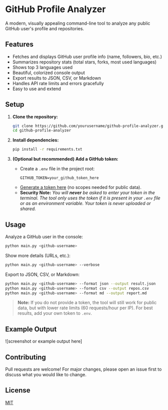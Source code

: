 # GitHub Profile Analyzer

A modern, visually appealing command-line tool to analyze any public GitHub user's profile and repositories.

## Features
- Fetches and displays GitHub user profile info (name, followers, bio, etc.)
- Summarizes repository stats (total stars, forks, most used languages)
- Shows top 3 languages used
- Beautiful, colorized console output
- Export results to JSON, CSV, or Markdown
- Handles API rate limits and errors gracefully
- Easy to use and extend

## Setup

1. **Clone the repository:**
   ```sh
   git clone https://github.com/yourusername/github-profile-analyzer.git
   cd github-profile-analyzer
   ```

2. **Install dependencies:**
   ```sh
   pip install -r requirements.txt
   ```

3. **(Optional but recommended) Add a GitHub token:**
   - Create a `.env` file in the project root:
     ```
     GITHUB_TOKEN=your_github_token_here
     ```
   - [Generate a token here](https://github.com/settings/tokens) (no scopes needed for public data).
   - **Security Note:** _You will **never** be asked to enter your token in the terminal. The tool only uses the token if it is present in your `.env` file or as an environment variable. Your token is never uploaded or shared._

## Usage

Analyze a GitHub user in the console:
```sh
python main.py <github-username>
```

Show more details (URLs, etc.):
```sh
python main.py <github-username> --verbose
```

Export to JSON, CSV, or Markdown:
```sh
python main.py <github-username> --format json --output result.json
python main.py <github-username> --format csv --output repos.csv
python main.py <github-username> --format md --output report.md
```

> **Note:** If you do not provide a token, the tool will still work for public data, but with lower rate limits (60 requests/hour per IP). For best results, add your own token to `.env`.

## Example Output
![screenshot or example output here]

## Contributing
Pull requests are welcome! For major changes, please open an issue first to discuss what you would like to change.

## License
[MIT](LICENSE) 